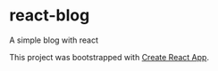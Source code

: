 # react-blog
A simple blog with react

This project was bootstrapped with [Create React App](https://github.com/facebook/create-react-app).